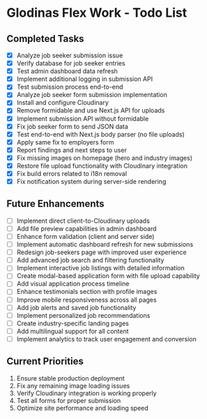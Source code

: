 # Glodinas Flex Work - Todo List

## Completed Tasks
- [x] Analyze job seeker submission issue
- [x] Verify database for job seeker entries
- [x] Test admin dashboard data refresh
- [x] Implement additional logging in submission API
- [x] Test submission process end-to-end
- [x] Analyze job seeker form submission implementation
- [x] Install and configure Cloudinary
- [x] Remove formidable and use Next.js API for uploads
- [x] Implement submission API without formidable
- [x] Fix job seeker form to send JSON data
- [x] Test end-to-end with Next.js body parser (no file uploads)
- [x] Apply same fix to employers form
- [x] Report findings and next steps to user
- [x] Fix missing images on homepage (hero and industry images)
- [x] Restore file upload functionality with Cloudinary integration
- [x] Fix build errors related to i18n removal
- [x] Fix notification system during server-side rendering

## Future Enhancements
- [ ] Implement direct client-to-Cloudinary uploads
- [ ] Add file preview capabilities in admin dashboard
- [ ] Enhance form validation (client and server side)
- [ ] Implement automatic dashboard refresh for new submissions
- [ ] Redesign job-seekers page with improved user experience
- [ ] Add advanced job search and filtering functionality
- [ ] Implement interactive job listings with detailed information
- [ ] Create modal-based application form with file upload capability
- [ ] Add visual application process timeline
- [ ] Enhance testimonials section with profile images
- [ ] Improve mobile responsiveness across all pages
- [ ] Add job alerts and saved job functionality
- [ ] Implement personalized job recommendations
- [ ] Create industry-specific landing pages
- [ ] Add multilingual support for all content
- [ ] Implement analytics to track user engagement and conversion

## Current Priorities
1. Ensure stable production deployment
2. Fix any remaining image loading issues
3. Verify Cloudinary integration is working properly
4. Test all forms for proper submission
5. Optimize site performance and loading speed
